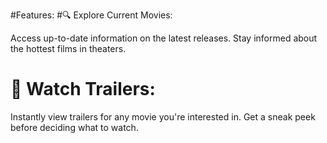 #Features:
#🔍 Explore Current Movies:

Access up-to-date information on the latest releases.
Stay informed about the hottest films in theaters.
# 🎥 Watch Trailers:

Instantly view trailers for any movie you're interested in.
Get a sneak peek before deciding what to watch.
